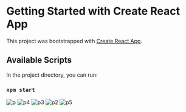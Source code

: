 # Getting Started with Create React App

This project was bootstrapped with [Create React App](https://github.com/facebook/create-react-app).

## Available Scripts

In the project directory, you can run:

### `npm start`
![p](https://user-images.githubusercontent.com/54284123/189127870-d67d6080-ccfe-476d-98b2-3229339b36a6.png)
![p4](https://user-images.githubusercontent.com/54284123/189127905-04abf3ec-7d16-4bc3-9270-5b1819f6ae3e.png)
![p3](https://user-images.githubusercontent.com/54284123/189127928-4d5252f8-a646-47a9-921d-bccb08aa9463.png)
![p2](https://user-images.githubusercontent.com/54284123/189127931-9f75bed3-b65a-4808-b86e-3b1ccef17425.png)
![p5](https://user-images.githubusercontent.com/54284123/189127936-2137922c-9e4e-4ffd-bd6e-397917f713a6.png)
